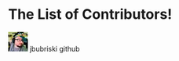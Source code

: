 # The List of Contributors!

<img src='portraits/codeimpossible.png' title='codeimpossible' />
jbubriski
github
